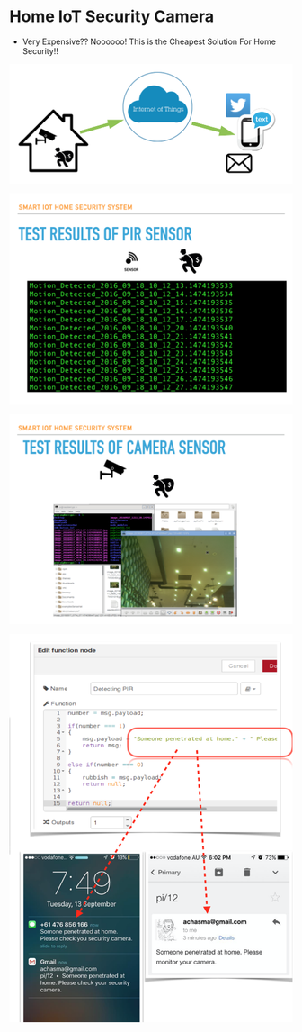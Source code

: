 # Home IoT Security Camera

* Very Expensive?? Noooooo! This is the Cheapest Solution For Home Security!!

![01portfolio_IoTsecrityCamera.png](https://github.com/leehaesung/01-PortfolioBox/blob/master/01_ImageBox/01portfolio_IoTsecrityCamera.png)

![02portfolio_IoTsecrityCamera.png](https://github.com/leehaesung/01-PortfolioBox/blob/master/01_ImageBox/02portfolio_IoTsecrityCamera.png)

![03portfolio_IoTsecrityCamera.png](https://github.com/leehaesung/01-PortfolioBox/blob/master/01_ImageBox/03portfolio_IoTsecrityCamera.png)

![04portfolio_IoTsecrityCamera.png](https://github.com/leehaesung/01-PortfolioBox/blob/master/01_ImageBox/04portfolio_IoTsecrityCamera.png)


